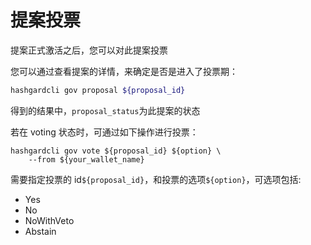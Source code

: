 # 提案投票
提案正式激活之后，您可以对此提案投票

您可以通过查看提案的详情，来确定是否是进入了投票期：
```bash
hashgardcli gov proposal ${proposal_id} 
```
得到的结果中，`proposal_status`为此提案的状态

若在 voting 状态时，可通过如下操作进行投票：

```shell
hashgardcli gov vote ${proposal_id} ${option} \
    --from ${your_wallet_name}
```
需要指定投票的 id```${proposal_id}```，和投票的选项```${option}```，可选项包括:  

- Yes
- No
- NoWithVeto
- Abstain

